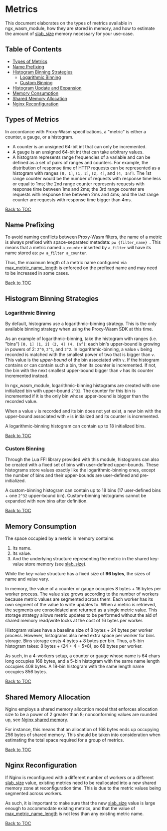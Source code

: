 # Metrics

This document elaborates on the types of metrics available in ngx_wasm_module,
how they are stored in memory, and how to estimate the amount of [slab_size]
memory necessary for your use-case.

## Table of Contents

- [Types of Metrics](#types-of-metrics)
- [Name Prefixing](#name-prefixing)
- [Histogram Binning Strategies](#histogram-binning-strategies)
    - [Logarithmic Binning](#logarithmic-binning)
    - [Custom Binning](#custom-binning)
- [Histogram Update and Expansion](#histogram-update-and-expansion)
- [Memory Consumption](#memory-consumption)
- [Shared Memory Allocation](#shared-memory-allocation)
- [Nginx Reconfiguration](#nginx-reconfiguration)

## Types of Metrics

In accordance with Proxy-Wasm specifications, a "metric" is either a counter, a
gauge, or a histogram.

- A counter is an unsigned 64-bit int that can only be incremented.
- A gauge is an unsigned 64-bit int that can take arbitrary values.
- A histogram represents range frequencies of a variable and can be defined as a
  set of pairs of ranges and counters.
  For example, the distribution of response time of HTTP requests can be
  represented as a histogram with ranges `[0, 1]`, `(1, 2]`, `(2, 4]`, and `(4,
  Inf]`. The 1st range counter would be the number of requests with response
  time less or equal to 1ms; the 2nd range counter represents requests with
  response time between 1ms and 2ms; the 3rd range counter are requests with
  response time between 2ms and 4ms; and the last range counter are requests
  with response time bigger than 4ms.

[Back to TOC](#table-of-contents)

## Name Prefixing

To avoid naming conflicts between Proxy-Wasm filters, the name of a metric is
always prefixed with space-separated metadata: `pw {filter_name} `. This means
that a metric named `a_counter` inserted by `a_filter` will have its name stored
as: `pw a_filter a_counter`.

Thus, the maximum length of a metric name configured via
[max_metric_name_length] is enforced on the prefixed name and may need to be
increased in some cases.

[Back to TOC](#table-of-contents)

## Histogram Binning Strategies

### Logarithmic Binning

By default, histograms use a logarithmic-binning strategy. This is the only
available binning strategy when using the Proxy-Wasm SDK at this time.

As an example of logarithmic-binning, take the histogram with ranges (i.e.
"bins") `[0, 1] (1, 2] (2, 4] (4, Inf]`: each bin's upper-bound is growing in
powers of 2: `2^0`, `2^1`, and `2^2`. In logarithmic-binning, a value `v` being
recorded is matched with the smallest power of two that is bigger than `v`. This
value is the *upper-bound* of the bin associated with `v`. If the histogram
contains or can contain such a bin, then its counter is incremented. If not, the
bin with the next smallest upper-bound bigger than `v` has its counter
incremented instead.

In ngx_wasm_module, logarithmic-binning histograms are created with one
initialized bin with upper-bound `2^32`. The counter for this bin is incremented
if it is the only bin whose upper-bound is bigger than the recorded value.

When a value `v` is recorded and its bin does not yet exist, a new bin with the
upper-bound associated with `v` is initialized and its counter is incremented.

A logarithmic-binning histogram can contain up to 18 initialized bins.

[Back to TOC](#table-of-contents)

### Custom Binning

Through the Lua FFI library provided with this module, histograms can also be
created with a fixed set of bins with user-defined upper-bounds. These
histograms store values exactly like the logarithmic-binning ones, except the
number of bins and their upper-bounds are user-defined and pre-initialized.

A custom-binning histogram can contain up to 18 bins (17 user-defined bins + one
`2^32` upper-bound bin). Custom-binning histograms cannot be expanded with new
bins after definition.

[Back to TOC](#table-of-contents)

## Memory Consumption

The space occupied by a metric in memory contains:

1. Its name.
2. Its value.
3. And the underlying structure representing the metric in the shared key-value
   store memory (see [slab_size]).

While the key-value structure has a fixed size of **96 bytes**, the sizes of
name and value vary.

In memory, the value of a counter or gauge occupies 8 bytes + 16 bytes per
worker process. The value size grows according to the number of workers because
metric values are segmented across them: Each worker has its own segment of the
value to write updates to. When a metric is retrieved, the segments are
consolidated and returned as a single metric value. This storage strategy allows
metric updates to be performed without the aid of shared memory read/write locks
at the cost of 16 bytes per worker.

Histogram values have a baseline size of 8 bytes + 24 bytes per worker process.
However, histograms also need extra space per worker for bins storage.
Bins storage costs 4 bytes + 8 bytes per bin. Thus, a 5-bin histogram takes: 8
bytes + (24 + 4 + 5*8), so 68 bytes per worker.

As such, in a 4-workers setup, a counter or gauge whose name is 64 chars long
occupies 168 bytes, and a 5-bin histogram with the same name length occupies 408
bytes. A 18-bin histogram with the same length name occupies 856 bytes.

[Back to TOC](#table-of-contents)

## Shared Memory Allocation

Nginx employs a shared memory allocation model that enforces allocation size to
be a power of 2 greater than 8; nonconforming values are rounded up, see [Nginx
shared memory].

For instance, this means that an allocation of 168 bytes ends up occupying 256
bytes of shared memory. This should be taken into consideration when estimating
the total space required for a group of metrics.

[Back to TOC](#table-of-contents)

## Nginx Reconfiguration

If Nginx is reconfigured with a different number of workers or a different
[slab_size] value, existing metrics need to be reallocated into a new
shared memory zone at reconfiguration time. This is due to the metric values
being segmented across workers.

As such, it is important to make sure that the new [slab_size] value is large
enough to accommodate existing metrics, and that the value of
[max_metric_name_length] is not less than any existing metric name.

[Back to TOC](#table-of-contents)

[Nginx shared memory]: https://nginx.org/en/docs/dev/development_guide.html#shared_memory
[slab_size]: DIRECTIVES.md#slab_size
[max_metric_name_length]: DIRECTIVES.md#max_metric_name_length

